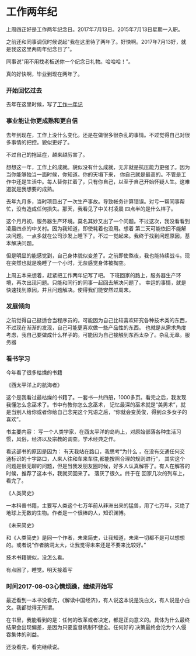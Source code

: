 # 工作两年纪

上周四正好是工作两年纪念日。2017年7月13日。2015年7月13日星期一入职。

之前还和同事调侃时候说起"我在这里待了两年了。好快啊。2017年7月13好，就是我这这里两周年纪念日了"。

同事说"用不用找老板送你一个纪念日礼物。哈哈哈！"。 

真的好快啊，毕业到现在两年了。

### 开始回忆过去

去年在这里时候，写了[工作一年记](http://www.22too.com/blog/the%20day%20is%20work%20a%20years%20day)

### 事业能让你更成熟和更自信

去年到现在，工作上没什么变化。还是在做很多很杂乱的事情。不过觉得自己对很多事情的把控。貌似更好了。

不过自己的拖延症，越来越厉害了。

想想这一年，工作上的成就。貌似没有什么成就，无非就是抗压能力更强了。因为当你能够独当一面时候，你知道。你的天塌下来，
你自己就是最高的。不管是工作中还是生活中。每人替你扛着了，只有你自己，以至于自己开始怀疑人生。这难道就是我想要的成熟。

去年九月多，当时项目出了一次生产事故。导致帐务计算错误。对亏一帮同事帮忙，没有造成任何损失。那天，我看见了中关村凌晨
四点半的是什么样子。

这个月月初，服务器生产环境。莫名其妙又出了一个问题。不过这次，我没看看到凌晨四点的中关村。因为我知道，即使耗着也没用。想着
第二天可能依旧不能解决问题。一点多就在公司沙发上睡下了。不过一觉起来。我终于找到问题原因，基本解决问题。

但是明显的能感觉到，自己身体貌似变差了。之前即使熬夜，我也能持续战斗。现在突然也就是晚睡了一个小时，无奈感觉身体被掏空。

上周五本来想着，赶紧把工作两年记写了吧。 下班回家的路上，服务器生产环境，再次出现问题。只能和同行的同事一起回去解决问题了。
幸运的事情，就是快速找到原因，并且问题解决。使得我们能安然过周末。

### 发展倾向

之前觉得自己挺适合当程序员的。可能因为自己比较喜欢研究各种技术类的东西，不过现在渐渐的发现，自己可能更喜欢做一些产品性的东西。
也就是从需求角度考虑，我自己要做成什么样子的。可能因为自己接触到东西太杂了。杂乱无章。服务器

### 看书学习

今年看了很多枯燥的书籍 

《西太平洋上的航海者》 

这个是我看过最枯燥的书籍了。一套书一共四册，1000多页。看完之后，我发现我懂怎么念巫术了。书中有教你怎么念巫术，
记忆最深的巫术就是“美男术”，就是当别人给你或者你给自己念完这个咒语之后，“你就会变英俊，得到众多女子的喜欢”。

书主要内容： 写一个人类学家，在西太平洋的岛屿上，对原始部落各种生活习惯，风俗，经济以及宗教的调查。学术经典之作。

看这部书的原因是因为： 有天我站在路口，我思考“为什么 ，在没有交通任何交通标识的十字路口，人来人往和车来车往,都能按照合理的规则进行”，
其实这个问题是很无聊的问题，但是当我发朋友圈时候，好多人认真解答了。有人在解答的时候，推荐了这本书，我就买回来了。 落灰了很久。终于在
回家几次的列车上，看完了。 


《人类简史》

一本科普书籍，主要写人类这个七万年前从非洲出来的猛兽，用了七万年，灭绝了地球上无数的生物。作者是一个很棒的人，知识渊博。

《未来简史》

和《人类简史》是同一个作者，未来简史，让我知道，未来一切都不是可以想想的。或者说“作者脑洞太大，让我觉得未来还是不要来比较好。”


技术书籍貌似，没怎么看。

有点困了，睡觉。明天接着写

### 时间2017-08-03心情烦躁，继续开始写

最近看到一本书没看完，《解读中国经济》，有人说这本说是洗白文，有人说是小白文。我都觉得无所谓。

在书里，我能看到的是：任何的改革或者决定，都是正向意义的。具体为什么最终结果会出现偏差，是因为只要监督机制不健全。任何好的
决策最终会沦为个人侵吞集体的利益。

还没看完，看完继续说。


